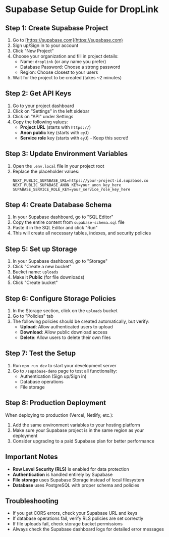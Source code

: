 # Supabase Setup Guide for DropLink

## Step 1: Create Supabase Project
1. Go to [https://supabase.com](https://supabase.com)
2. Sign up/Sign in to your account
3. Click "New Project"
4. Choose your organization and fill in project details:
   - Name: `droplink` (or any name you prefer)
   - Database Password: Choose a strong password
   - Region: Choose closest to your users
5. Wait for the project to be created (takes ~2 minutes)

## Step 2: Get API Keys
1. Go to your project dashboard
2. Click on "Settings" in the left sidebar
3. Click on "API" under Settings
4. Copy the following values:
   - **Project URL** (starts with `https://`)
   - **Anon public** key (starts with `eyJ`)
   - **Service role** key (starts with `eyJ`) - Keep this secret!

## Step 3: Update Environment Variables
1. Open the `.env.local` file in your project root
2. Replace the placeholder values:
   ```
   NEXT_PUBLIC_SUPABASE_URL=https://your-project-id.supabase.co
   NEXT_PUBLIC_SUPABASE_ANON_KEY=your_anon_key_here
   SUPABASE_SERVICE_ROLE_KEY=your_service_role_key_here
   ```

## Step 4: Create Database Schema
1. In your Supabase dashboard, go to "SQL Editor"
2. Copy the entire content from `supabase-schema.sql` file
3. Paste it in the SQL Editor and click "Run"
4. This will create all necessary tables, indexes, and security policies

## Step 5: Set up Storage
1. In your Supabase dashboard, go to "Storage"
2. Click "Create a new bucket"
3. Bucket name: `uploads`
4. Make it **Public** (for file downloads)
5. Click "Create bucket"

## Step 6: Configure Storage Policies
1. In the Storage section, click on the `uploads` bucket
2. Go to "Policies" tab
3. The following policies should be created automatically, but verify:
   - **Upload**: Allow authenticated users to upload
   - **Download**: Allow public download access
   - **Delete**: Allow users to delete their own files

## Step 7: Test the Setup
1. Run `npm run dev` to start your development server
2. Go to `/supabase-demo` page to test all functionality:
   - Authentication (Sign up/Sign in)
   - Database operations
   - File storage

## Step 8: Production Deployment
When deploying to production (Vercel, Netlify, etc.):
1. Add the same environment variables to your hosting platform
2. Make sure your Supabase project is in the same region as your deployment
3. Consider upgrading to a paid Supabase plan for better performance

## Important Notes
- **Row Level Security (RLS)** is enabled for data protection
- **Authentication** is handled entirely by Supabase
- **File storage** uses Supabase Storage instead of local filesystem
- **Database** uses PostgreSQL with proper schema and policies

## Troubleshooting
- If you get CORS errors, check your Supabase URL and keys
- If database operations fail, verify RLS policies are set correctly
- If file uploads fail, check storage bucket permissions
- Always check the Supabase dashboard logs for detailed error messages